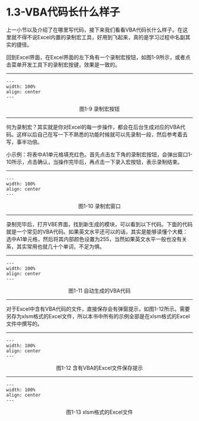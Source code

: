 # 1.3-VBA代码长什么样子

上一小节以及介绍了在哪里写代码，接下来我们看看VBA代码长什么样子。在这里就不得不说Excel内置的录制宏工具，好用到飞起来，真的是学习过程中名副其实的捷径。

回到Excel界面，在Excel界面的左下角有一个录制宏按钮，如图1-9所示，或者点击菜单开发工具下的录制宏按键，效果是一致的。

---
```{figure} image/1-9.png
---
width: 100%
align: center
---
```
<center>图1-9 录制宏按钮</center>

---


何为录制宏？其实就是你对Excel的每一步操作，都会在后台生成对应的VBA代码。这样以后自己在写一下不熟悉的功能时候就可以先录制一段，然后参考着去写，事半功倍。

小示例：将表中A1单元格填充红色。首先点击左下角的录制宏按钮，会弹出窗口1-10所示，点击确认，当操作完毕后，再点击一下录入宏按钮，表示录制结束。

---
```{figure} image/1-10.png
---
width: 100%
align: center
---
```
<center>图1-10 录制宏窗口</center>

---
录制完毕后，打开VBE界面，找到新生成的模块，可以看到以下代码。下面的代码就是一个常见的VBA代码。如果英文水平还可以的话，其实是能够读懂个大概：选中A1单元格，然后将其内部颜色设置为255，当然如果英文水平一般也没有关系，其实常用也就几十个单词，不足为惧。

---
```{figure} image/1-11.png
---
width: 100%
align: center
---
```
<center>图1-11 自动生成的VBA代码</center>

---

对于Excel中含有VBA代码的文件，直接保存会有弹窗提示，如图1-12所示。需要另存为xlsm格式的Excel文件，所以本书中所有的示例全部是在xlsm格式的Excel文件中撰写的。

---
```{figure} image/1-12.png
---
width: 100%
align: center
---
```
<center>图1-12 含有VBA的Excel文件保存提示</center>

---
```{figure} image/1-13.png
---
width: 100%
align: center
---
```
<center>图1-13 xlsm格式的Excel文件</center>



